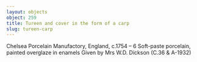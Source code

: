 ```yaml
---
layout: objects
object: 259
title: Tureen and cover in the form of a carp
slug: tureen-carp
---
```

Chelsea Porcelain Manufactory,  England, c.1754 – 6  Soft-paste porcelain, painted overglaze in enamels  Given by Mrs W.D. Dickson (C.36 &amp; A-1932)
